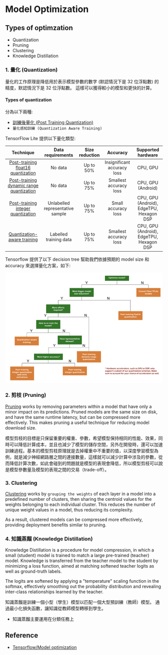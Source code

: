 # Model Optimization

## Types of optimzation

- Quantization
- Pruning
- Clustering
- Knowledge Distillation

### 1. 量化 (Quantization)

量化的工作原理是降低用於表示模型參數的數字 (默認情況下是 32 位浮點數) 的精度，默認情況下是 32 位浮點數。 這樣可以獲得較小的模型和更快的計算。

#### Types of quantization

分為以下兩種:

- [訓練後量化 (Post Training Quantization)](https://github.com/kaka-lin/ML-Notes/tree/master/Model%20optimization/Post%20Training%20Quantization)
- `量化感知訓練 (Quantization Aware Training)`

TensorFlow Lite 提供以下量化類型:

| Technique | Data requirements | Size reduction | Accuracy | Supported hardware |
| :-: | :-: | :-: | :-: | :-: |
| [Post-training float16 quantization](https://www.tensorflow.org/lite/performance/post_training_float16_quant) | No data | Up to 50% | Insignificant accuracy loss | CPU, GPU |
| [Post-training dynamic range quantization](https://www.tensorflow.org/lite/performance/post_training_quant) | No data | Up to 75% | Smallest accuracy loss | CPU, GPU (Android) |
| [Post-training integer quantization](https://www.tensorflow.org/lite/performance/post_training_integer_quant) | Unlabelled representative sample | Up to 75% | Small accuracy loss | CPU, GPU (Android), EdgeTPU, Hexagon DSP |
| [Quantization-aware training](https://www.tensorflow.org/model_optimization/guide/quantization/training) | Labelled training data | Up to 75% | Smallest accuracy loss | CPU, GPU (Android), EdgeTPU, Hexagon DSP |

Tensorflow 提供了以下 decision tree 幫助我們依據預期的 model size 和 accuracy 來選擇量化方案，如下:

![](images/quantization_decision_tree.png)

### 2. 剪枝 (Pruning)

[Pruning](https://www.tensorflow.org/model_optimization/guide/pruning) works by removing parameters within a model that have only a minor impact on its predictions. Pruned models are the same size on disk, and have the same runtime latency, but can be compressed more effectively. This makes pruning a useful technique for reducing model download size.

模型剪枝的目標是只保留重要的權重、參數，希望模型保持相同的性能、效果，同時可以降低計算成本，並且也減少了模型的儲存空間，另外在開發時，還可以加速訓練過程。基本的模型剪枝原理就是去掉權重中不重要的值，以深度學習模型為例，就是減少神經網路層之間的連接數量，這樣就可以減少計算中涉及的參數，從而降低計算次數，如此會碰到的問題就是模型的表現會降低，所以模型剪枝可以說是模型參數量及模型的表現之間的交易（trade-off）。

### 3. Clustering

[Clustering](https://www.tensorflow.org/model_optimization/guide/clustering) works by `grouping the weights` of each layer in a model into a predefined number of clusters, then sharing the centroid values for the weights belonging to each individual cluster. This reduces the number of unique weight values in a model, thus reducing its complexity.

As a result, clustered models can be compressed more effectively, providing deployment benefits similar to pruning.

### 4. 知識蒸餾 (Knowledge Distillation)

Knowledge Distillation is a procedure for model compression, in which a small (student) model is trained to match a large pre-trained (teacher) model. Knowledge is transferred from the teacher model to the student by minimizing a loss function, aimed at matching softened teacher logits as well as ground-truth labels.

The logits are softened by applying a "temperature" scaling function in the softmax, effectively smoothing out the probability distribution and revealing inter-class relationships learned by the teacher.

知識蒸餾是訓練一個小型（學生）模型以匹配一個大型預訓練（教師）模型。 通過最小化損失函數，讓知識從教師模型轉移到學生。

- 知識蒸餾主要運用在分類任務上

## Reference

- [Tensorflow/Model optimization](https://www.tensorflow.org/lite/performance/model_optimization)
